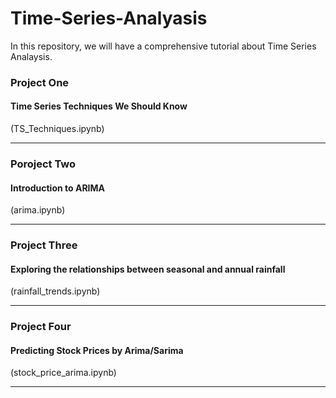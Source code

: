 # Time-Series-Analyasis
In this repository, we will have a comprehensive tutorial about Time Series Analaysis.

### Project One
#### Time Series Techniques We Should Know
(TS_Techniques.ipynb)

---
### Poroject Two
#### Introduction to ARIMA
(arima.ipynb)

---
### Project Three
#### Exploring the relationships between seasonal and annual rainfall
(rainfall_trends.ipynb)

---
### Project Four
#### Predicting Stock Prices by Arima/Sarima
(stock_price_arima.ipynb)

---
